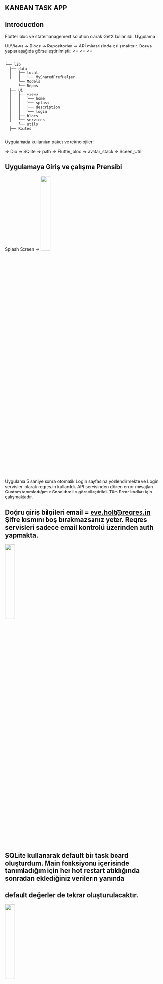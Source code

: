 ## KANBAN TASK APP

## Introduction

Flutter bloc ve statemanagement solution olarak GetX kullanıldı. 
Uygulama : 

UI/Views   =>   Blocs  =>    Repositories  =>    APİ      mimarisinde çalışmaktaır. Dosya yapısı aşağıda görselleştirilmiştir. 
           <=          <=                  <=
          
         
```
.
└── lib
  ├── data
  │   ├── local
  │   │   └── MySharedPrefHelper
      └── Models
      └── Repos
  ├── Ui
  │   ├── views
  │   │   └── home
  │   │   └── splash
  │   │   └── description
  │   │   └── login
  │   ├── blocs
  │   └── services
      └── utils
  ├── Routes
 
```

Uygulamada kullanılan paket ve teknolojiler :

=> Dio
=> SQlite
=> path
=> Flutter_bloc
=> avatar_stack
=> Sceen_Util

## Uygulamaya Giriş ve çalışma Prensibi


Splash Screen => <img src="https://github.com/burakcetn/rast_mobile_kanban/assets/45536352/595ba352-982a-449a-9eaa-8217f6a27109" width=25% height=25%>

 Uygulama 5 saniye sonra otomatik Login sayfasına yönlendirmekte ve Login servisleri olarak reqres.in kullanıldı. 
 API servisinden dönen error mesajları Custom tanımladığımız Snackbar ile görselleştirildi. Tüm Error kodları için çalışmaktadır.

## Doğru giriş bilgileri   email = eve.holt@reqres.in   Şifre kısmını boş bırakmazsanız yeter. Reqres servisleri sadece email kontrolü üzerinden auth yapmakta.

<img src="https://github.com/burakcetn/rast_mobile_kanban/assets/45536352/6f9ed1de-bc3c-4899-b0f8-2ed6595e7544" width=25% height=25%>  

## SQLite kullanarak default bir task board oluşturdum. Main fonksiyonu içerisinde tanımladığım için her hot restart atıldığında sonradan eklediğiniz verilerin yanında
## default değerler de tekrar oluşturulacaktır.
<img src="https://github.com/burakcetn/rast_mobile_kanban/assets/45536352/66250acb-69a4-4b6b-95e9-524d022007a6" width=25% height=25%>  

## Task Card'larına tıklandığında detay safasına yönlendirirken uzun basmada Drag&Drop özelliği aktif olur ve taşımak istediğiniz Listenin Title'ına bırakıldığında taşınmak istenen Task aktarılır.
Detay sayfasına eklediğim delete butonu ile istenen task direkt database'den silinir. Detay sayfası , onDrag ve onDrop aşamaları sırasıyla aşağıda gösterilmiştir.

Detay Sayfası => <img src="https://github.com/burakcetn/rast_mobile_kanban/assets/45536352/e935537c-04e0-4bdc-80cc-97abc36c7d92" width=25% height=25%>  
onDrag => <img src="https://github.com/burakcetn/rast_mobile_kanban/assets/45536352/541f9d8b-cc10-419b-b353-c38ca633d1a0" width=25% height=25%>  
onDrop => <img src="https://github.com/burakcetn/rast_mobile_kanban/assets/45536352/58d31205-b037-4e22-90d3-23c5d6f24344" width=25% height=25%>  

## Yeni Task ekleme ekranı 

Floating action button'a tanımlanan AlertDialog ile dilediğiniz statuste task ekleyebilirsiniz. 

## EKLERKEN status kısmına girilmesi gereken key değerler => backlog , todo , inprogress , done   

<img src="https://github.com/burakcetn/rast_mobile_kanban/assets/45536352/b0c60f01-7a31-4c64-86e1-2de23bbb3fd3" width=25% height=25%>  



